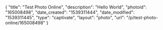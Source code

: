 {
    "title": "Test Photo Online",
    "description": "Hello World",
    "photoid": "165008498",
    "date_created": "1539311444",
    "date_modified": "1539311445",
    "type": "captivate",
    "layout": "photo",
    "url": "\/p\/test-photo-online\/165008498"
}